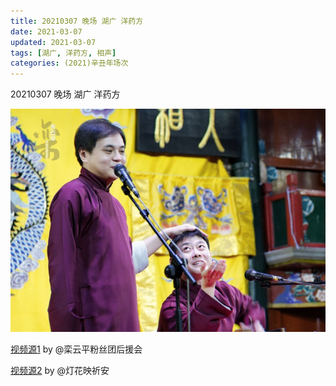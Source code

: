 ```yaml
---
title: 20210307 晚场 湖广 洋药方
date: 2021-03-07
updated: 2021-03-07
tags: [湖广, 洋药方, 相声] 
categories: (2021)辛丑年场次
---
```

20210307 晚场 湖广 洋药方

![](https://raw.githubusercontent.com/rhenginium/image/main/007aVJ83ly1gobr5lht7bj32io1s3hdv.jpg)

[视频源1](https://m.weibo.cn/6574451359/4612250058886265) by @栾云平粉丝团后援会

[视频源2](https://m.weibo.cn/status/4612250389710300?)  by @灯花映祈安

